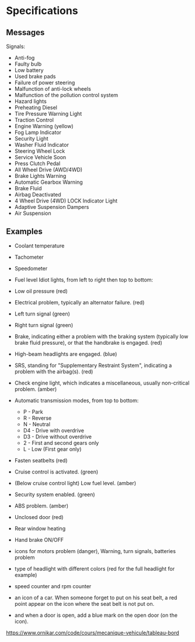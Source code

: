 # Specifications

## Messages 

Signals:

  * Anti-fog
  * Faulty bulb
  * Low battery
  * Used brake pads
  * Failure of power steering
  * Malfunction of anti-lock wheels
  * Malfunction of the pollution control system
  * Hazard lights
  * Preheating Diesel
  * Tire Pressure Warning Light
  * Traction Control
  * Engine Warning (yellow)
  * Fog Lamp Indicator
  * Security Light
  * Washer Fluid Indicator
  * Steering Wheel Lock
  * Service Vehicle Soon
  * Press Clutch Pedal
  * All Wheel Drive (AWD/4WD)
  * Brake Lights Warning
  * Automatic Gearbox Warning
  * Brake Fluid
  * Airbag Deactivated
  * 4 Wheel Drive (4WD) LOCK Indicator Light
  * Adaptive Suspension Dampers
  * Air Suspension

## Examples

  * Coolant temperature
  * Tachometer
  * Speedometer
  * Fuel level Idiot lights, from left to right then top to bottom:
  * Low oil pressure (red)
  * Electrical problem, typically an alternator failure. (red)
  * Left turn signal (green)
  * Right turn signal (green)
  * Brake, indicating either a problem with the braking system (typically low brake fluid pressure), or that the handbrake is engaged. (red)
  * High-beam headlights are engaged. (blue)
  * SRS, standing for "Supplementary Restraint System", indicating a problem with the airbag(s). (red)
  * Check engine light, which indicates a miscellaneous, usually non-critical problem. (amber)
  * Automatic transmission modes, from top to bottom:
    * P - Park
    * R - Reverse
    * N - Neutral
    * D4 - Drive with overdrive
    * D3 - Drive without overdrive
    * 2 - First and second gears only
    * L - Low (First gear only)
  * Fasten seatbelts (red)
  * Cruise control is activated. (green)
  * (Below cruise control light) Low fuel level. (amber)
  * Security system enabled. (green)
  * ABS problem. (amber)
  * Unclosed door (red)

  * Rear window heating
  * Hand brake ON/OFF



* icons for motors problem (danger), Warning, turn signals, batteries problem 
* type of headlight with different colors (red for the full headlight for example)
* speed counter and rpm counter
* an icon of a car. When someone forget to put on his seat belt, a red point appear on the icon where the seat belt is not put on.
* and when a door is open, add a blue mark on the open door (on the icon).


https://www.ornikar.com/code/cours/mecanique-vehicule/tableau-bord
